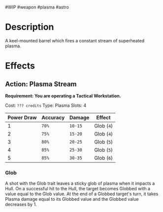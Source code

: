 #WIP #weapon #plasma #astro 

# Description

A keel-mounted barrel which fires a constant stream of superheated plasma.

# Effects

## Action: Plasma Stream

**Requirement: You are operating a Tactical Workstation.**

Cost: `??? credits`
Type: Plasma
Slots: 4

| Power Draw | Accuracy | Damage | Effect |
| -----------|----------|--------|--------|
| 1 | `70%` | `10-15` | Glob (`4`) |
| 2 | `75%` | `15-20` | Glob (`4`) |
| 3 | `80%` | `20-25` | Glob (`5`) |
| 4 | `85%` | `25-30` | Glob (`5`) |
| 5 | `85%` | `30-35` | Glob (`6`) |

### Glob

A shot with the Glob trait leaves a sticky glob of plasma when it impacts a Hull. On a successful hit to the Hull, the target becomes Globbed with a value equal to the Glob value. At the end of a Globbed target's turn, it takes Plasma damage equal to its Globbed value and the Globbed value decreases by 1.